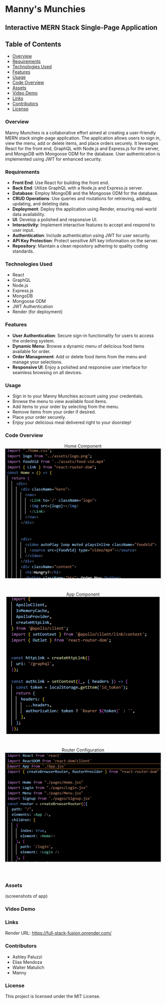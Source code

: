 # Manny's Munchies

## Interactive MERN Stack Single-Page Application
## Table of Contents

- [Overview](#overview)
- [Requirements](#requirements)
- [Technologies Used](#technologies-used)
- [Features](#features)
- [Usage](#usage)
- [Code Overview](#code-overview)
- [Assets](#assets)
- [Video Demo](#video-demo)
- [Links](#links)
- [Contributors](#contributors)
- [License](#license)



### Overview

Manny Munchies is a collaborative effort aimed at creating a user-friendly MERN stack single-page application. The application allows users to sign in, view the menu, add or delete items, and place orders securely. It leverages React for the front end, GraphQL with Node.js and Express.js for the server, and MongoDB with Mongoose ODM for the database. User authentication is implemented using JWT for enhanced security.



### Requirements

- **Front End**: Use React for building the front end.
- **Back End**: Utilize GraphQL with a Node.js and Express.js server.
- **Database**: Employ MongoDB and the Mongoose ODM for the database.
- **CRUD Operations**: Use queries and mutations for retrieving, adding, updating, and deleting data.
- **Deployment**: Deploy the application using Render, ensuring real-world data availability.
- **UI**: Develop a polished and responsive UI.
- **Interactivity**: Implement interactive features to accept and respond to user input.
- **Authentication**: Include authentication using JWT for user security.
- **API Key Protection**: Protect sensitive API key information on the server.
- **Repository**: Maintain a clean repository adhering to quality coding standards.



### Technologies Used

- React
- GraphQL
- Node.js
- Express.js
- MongoDB
- Mongoose ODM
- JWT Authentication
- Render (for deployment)

### Features

- **User Authentication**: Secure sign-in functionality for users to access the ordering system.
- **Dynamic Menu**: Browse a dynamic menu of delicious food items available for order.
- **Order Management**: Add or delete food items from the menu and manage your selections.
- **Responsive UI**: Enjoy a polished and responsive user interface for seamless browsing on all devices.


### Usage

- Sign in to your Manny Munchies account using your credentials.
- Browse the menu to view available food items.
- Add items to your order by selecting from the menu.
- Remove items from your order if desired.
- Place your order securely.
- Enjoy your delicious meal delivered right to your doorstep!



### Code Overview

<div style="text-align:center">
    Home Component
</div>
<div style="text-align:center; margin-bottom: 40px;">
    <img src="images/image.png" alt="Image Alt Text"/>
</div>

<div style="text-align:center">
    App Component
</div>
<div style="text-align:center">
    <img src="images/image-1.png" alt="Image Alt Text" style="margin-bottom: 40px;"/>
</div>

<div style="text-align:center">
    Router Configuration
</div>
<div style="text-align:center">
    <img src="images/image-2.png" alt="Image Alt Text" style="margin-bottom: 40px;"/>
</div>



### Assets

(screenshots of app)



### Video Demo



### Links

Render URL: https://full-stack-fusion.onrender.com/


### Contributors
- Ashley Paluzzi
- Elias Mendoza
- Walter Matulich
- Manny 

### License

This project is licensed under the MIT License.
